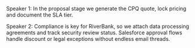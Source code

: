 Speaker 1: In the proposal stage we generate the CPQ quote, lock pricing and document the SLA tier.

Speaker 2: Compliance is key for RiverBank, so we attach data processing agreements and track security review status. Salesforce
 approval flows handle discount or legal exceptions without endless email threads.
